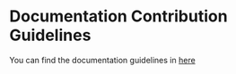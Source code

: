 # Documentation Contribution Guidelines

You can find the documentation guidelines in [here](contributing/documentation)